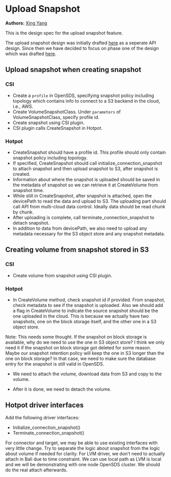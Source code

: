# Upload Snapshot

**Authors:** [Xing Yang](https://github.com/xing-yang)

This is the design spec for the upload snapshot feature.

The upload snapshot design was initially drafted [here](https://docs.google.com/document/d/1pkAocf4oZ_QF3F_p5YEIlQL9XkDulOr5kMVaZYgyAlI/edit?usp=sharing) as a seperate API design. Since then we have decided to focus on phase one of the design which was drafted [here](https://docs.google.com/document/d/1YoxqZuprbL2C79HoNvYuTh8Yonz9JE42xluTGPdwI3U/edit?usp=sharing).

## Upload snapshot when creating snapshot

### CSI

* Create a `profile` in OpenSDS, specifying snapshot policy including topology which contains info to connect to a S3 backend in the cloud, i.e., AWS.
* Create VolumeSnapshotClass. Under `parameters` of VolumeSnapshotClass, specify profile id. 
* Create snapshot using CSI plugin.
* CSI plugin calls CreateSnapshot in Hotpot.

### Hotpot

* CreateSnapshot should have a profile id.  This profile should only contain snapshot policy including topology.
* If specified, CreateSnapshot should call initialize_connection_snapshot to attach snapshot and then upload snapshot to S3, after snapshot is created.  
* Information about where the snapshot is uploaded should be saved in the metadata of snapshot so we can retrieve it at CreateVolume from snapshot time.
* While still in CreateSnapshot, after snapshot is attached, open the devicePath to read the data and upload to S3.  The uploading part should call API from multi-cloud data control. Ideally data should be read chunk by chunk.
* After uploading is complete, call terminate_connection_snapshot to detach snapshot.
* In addition to data from devicePath, we also need to upload any metadata necessary for the S3 object store and any snapshot metadata.

## Creating volume from snapshot stored in S3

### CSI

* Create volume from snapshot using CSI plugin.

### Hotpot

* In CreateVolume method, check snapshot id if provided.  From snapshot, check metadata to see if the snapshot is uploaded.  Also we should add a flag in CreateVolume to indicate the source snapshot should be the one uploaded in the cloud.  This is because we actually have two snapshots, one on the block storage itself, and the other one in a S3 object store.

Note: This needs some thought.  If the snapshot on block storage is available, why do we need to use the one in S3 object store?  I think we only need it if the snapshot on block storage got deleted for some reason.  Maybe our snapshot retention policy will keep the one in S3 longer than the one on block storage?  In that case, we need to make sure the database entry for the snapshot is still valid in OpenSDS.

* We need to attach the volume, download data from S3 and copy to the volume.

* After it is done, we need to detach the volume.

## Hotpot driver interfaces

Add the following driver interfaces:

* Initialize_connection_snapshot()
* Terminate_connection_snapshot()

For connector and target, we may be able to use existing interfaces with very little change.  Try to separate the logic about snapshot from the logic about volume if needed for clarity.
For LVM driver, we don’t need to actually attach in Bali due to time constraint. We can use local path as LVM is local and we will be demonstrating with one node OpenSDS cluster.  We should do the real attach afterwards.
